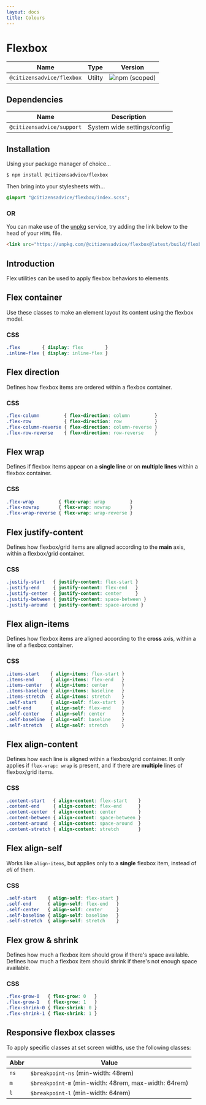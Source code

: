 ```yaml
---
layout: docs
title: Colours
---
```

# Flexbox

| Name                      | Type   | Version                                                                   |
|---------------------------|--------|---------------------------------------------------------------------------|
| `@citizensadvice/flexbox` | Utilty | ![npm (scoped)](https://img.shields.io/npm/v/@citizensadvice/flexbox.svg) |

## Dependencies

| Name                      | Description                 |
|---------------------------|-----------------------------|
| `@citizensadvice/support` | System wide settings/config |

## Installation

Using your package manager of choice...

```shell
$ npm install @citizensadvice/flexbox
```

Then bring into your stylesheets with...

```scss
@import "@citizensadvice/flexbox/index.scss";
```

### OR

You can make use of the [unpkg](https://unpkg.com) service, try adding the link below to the head of your `HTML` file.

```html
<link src="https://unpkg.com/@citizensadvice/flexbox@latest/build/flexbox.css" />
```

## Introduction

Flex utilities can be used to apply flexbox behaviors to elements.

## Flex container

Use these classes to make an element layout its content using the flexbox model.

### CSS

```css
.flex        { display: flex        }
.inline-flex { display: inline-flex }
```

## Flex direction

Defines how flexbox items are ordered within a flexbox container.

### CSS

```css
.flex-column         { flex-direction: column         }
.flex-row            { flex-direction: row            }
.flex-column-reverse { flex-direction: column-reverse }
.flex-row-reverse    { flex-direction: row-reverse    }
```

## Flex wrap

Defines if flexbox items appear on a **single line** or on **multiple lines** within a flexbox container.

### CSS

```css
.flex-wrap         { flex-wrap: wrap         }
.flex-nowrap       { flex-wrap: nowrap       }
.flex-wrap-reverse { flex-wrap: wrap-reverse }
```

## Flex justify-content

Defines how flexbox/grid items are aligned according to the **main** axis, within a flexbox/grid container.

### CSS

```css
.justify-start   { justify-content: flex-start }
.justify-end     { justify-content: flex-end   }
.justify-center  { justify-content: center     }
.justify-between { justify-content: space-between }
.justify-around  { justify-content: space-around }
```

## Flex align-items

Defines how flexbox items are aligned according to the **cross** axis, within a line of a flexbox container.

### CSS

```css
.items-start    { align-items: flex-start }
.items-end      { align-items: flex-end   }
.items-center   { align-items: center     }
.items-baseline { align-items: baseline   }
.items-stretch  { align-items: stretch    }
.self-start     { align-self: flex-start  }
.self-end       { align-self: flex-end    }
.self-center    { align-self: center      }
.self-baseline  { align-self: baseline    }
.self-stretch   { align-self: stretch     }
```

## Flex align-content

Defines how each line is aligned within a flexbox/grid container. It only applies if `flex-wrap: wrap` is present, and if there are **multiple** lines of flexbox/grid items.

### CSS

```css
.content-start   { align-content: flex-start    }
.content-end     { align-content: flex-end      }
.content-center  { align-content: center        }
.content-between { align-content: space-between }
.content-around  { align-content: space-around  }
.content-stretch { align-content: stretch       }
```

## Flex align-self

Works like `align-items`, but applies only to a **single** flexbox item, instead of _all_ of them.

### CSS

```css
.self-start    { align-self: flex-start }
.self-end      { align-self: flex-end   }
.self-center   { align-self: center     }
.self-baseline { align-self: baseline   }
.self-stretch  { align-self: stretch    }
```

## Flex grow & shrink

Defines how much a flexbox item should grow if there's space available.
Defines how much a flexbox item should shrink if there's not enough space available.

### CSS

```css
.flex-grow-0   { flex-grow: 0   }
.flex-grow-1   { flex-grow: 1   }
.flex-shrink-0 { flex-shrink: 0 }
.flex-shrink-1 { flex-shrink: 1 }
```

## Responsive flexbox classes

To apply specific classes at set screen widths, use the following classes:

| Abbr | Value                                                |
|------|------------------------------------------------------|
| `ns` | `$breakpoint-ns` (min-width: 48rem)                  |
| `m`  | `$breakpoint-m` (min-width: 48rem, max-width: 64rem) |
| `l`  | `$breakpoint-l` (min-width: 64rem)                   |